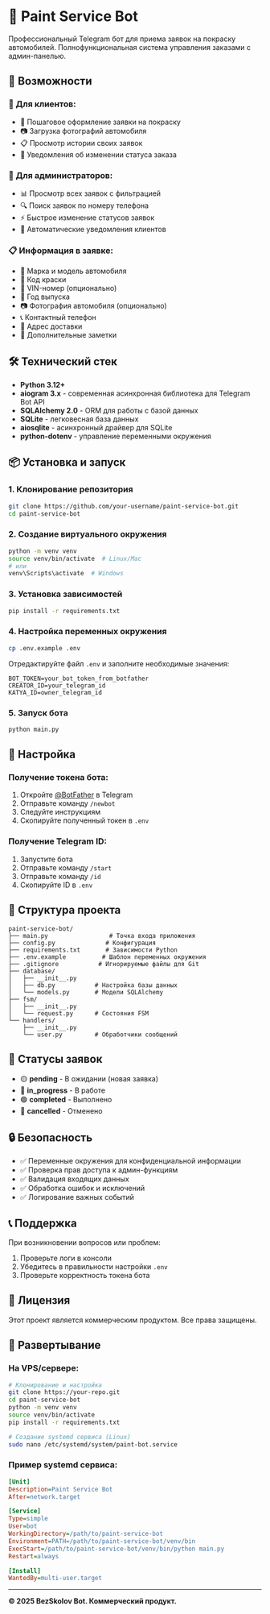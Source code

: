 # 🎨 Paint Service Bot

Профессиональный Telegram бот для приема заявок на покраску автомобилей. Полнофункциональная система управления заказами с админ-панелью.

## 🚀 Возможности

### 👥 Для клиентов:
- 📝 Пошаговое оформление заявки на покраску
- 📷 Загрузка фотографий автомобиля
- 📋 Просмотр истории своих заявок
- 🔔 Уведомления об изменении статуса заказа

### 🔧 Для администраторов:
- 📊 Просмотр всех заявок с фильтрацией
- 🔍 Поиск заявок по номеру телефона
- ⚡ Быстрое изменение статусов заявок
- 📱 Автоматические уведомления клиентов

### 📋 Информация в заявке:
- 🚗 Марка и модель автомобиля
- 🎨 Код краски
- 🔢 VIN-номер (опционально)
- 📅 Год выпуска
- 📷 Фотография автомобиля (опционально)
- 📞 Контактный телефон
- 📍 Адрес доставки
- 📝 Дополнительные заметки

## 🛠 Технический стек

- **Python 3.12+**
- **aiogram 3.x** - современная асинхронная библиотека для Telegram Bot API
- **SQLAlchemy 2.0** - ORM для работы с базой данных
- **SQLite** - легковесная база данных
- **aiosqlite** - асинхронный драйвер для SQLite
- **python-dotenv** - управление переменными окружения

## 📦 Установка и запуск

### 1. Клонирование репозитория
```bash
git clone https://github.com/your-username/paint-service-bot.git
cd paint-service-bot
```

### 2. Создание виртуального окружения
```bash
python -m venv venv
source venv/bin/activate  # Linux/Mac
# или
venv\Scripts\activate  # Windows
```

### 3. Установка зависимостей
```bash
pip install -r requirements.txt
```

### 4. Настройка переменных окружения
```bash
cp .env.example .env
```

Отредактируйте файл `.env` и заполните необходимые значения:
```env
BOT_TOKEN=your_bot_token_from_botfather
CREATOR_ID=your_telegram_id
KATYA_ID=owner_telegram_id
```

### 5. Запуск бота
```bash
python main.py
```

## 🔧 Настройка

### Получение токена бота:
1. Откройте [@BotFather](https://t.me/botfather) в Telegram
2. Отправьте команду `/newbot`
3. Следуйте инструкциям
4. Скопируйте полученный токен в `.env`

### Получение Telegram ID:
1. Запустите бота
2. Отправьте команду `/start`
3. Отправьте команду `/id`
4. Скопируйте ID в `.env`

## 📁 Структура проекта

```
paint-service-bot/
├── main.py                 # Точка входа приложения
├── config.py              # Конфигурация
├── requirements.txt       # Зависимости Python
├── .env.example          # Шаблон переменных окружения
├── .gitignore           # Игнорируемые файлы для Git
├── database/
│   ├── __init__.py
│   ├── db.py           # Настройка базы данных
│   └── models.py       # Модели SQLAlchemy
├── fsm/
│   ├── __init__.py
│   └── request.py      # Состояния FSM
└── handlers/
    ├── __init__.py
    └── user.py         # Обработчики сообщений
```

## 🔄 Статусы заявок

- 🟡 **pending** - В ожидании (новая заявка)
- 🔵 **in_progress** - В работе
- 🟢 **completed** - Выполнено
- 🔴 **cancelled** - Отменено

## 🔒 Безопасность

- ✅ Переменные окружения для конфиденциальной информации
- ✅ Проверка прав доступа к админ-функциям
- ✅ Валидация входящих данных
- ✅ Обработка ошибок и исключений
- ✅ Логирование важных событий

## 📞 Поддержка

При возникновении вопросов или проблем:
1. Проверьте логи в консоли
2. Убедитесь в правильности настройки `.env`
3. Проверьте корректность токена бота

## 📄 Лицензия

Этот проект является коммерческим продуктом. Все права защищены.

## 🚀 Развертывание

### На VPS/сервере:
```bash
# Клонирование и настройка
git clone https://your-repo.git
cd paint-service-bot
python -m venv venv
source venv/bin/activate
pip install -r requirements.txt

# Создание systemd сервиса (Linux)
sudo nano /etc/systemd/system/paint-bot.service
```

### Пример systemd сервиса:
```ini
[Unit]
Description=Paint Service Bot
After=network.target

[Service]
Type=simple
User=bot
WorkingDirectory=/path/to/paint-service-bot
Environment=PATH=/path/to/paint-service-bot/venv/bin
ExecStart=/path/to/paint-service-bot/venv/bin/python main.py
Restart=always

[Install]
WantedBy=multi-user.target
```

---

**© 2025 BezSkolov Bot. Коммерческий продукт.**
